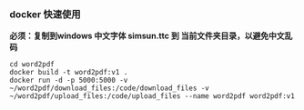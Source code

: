 ### docker 快速使用

**必须：复制到windows 中文字体 simsun.ttc 到 当前文件夹目录，以避免中文乱码**

```shell
cd word2pdf
docker build -t word2pdf:v1 .
docker run -d -p 5000:5000 -v ~/word2pdf/download_files:/code/download_files -v ~/word2pdf/upload_files:/code/upload_files --name word2pdf word2pdf:v1
```
